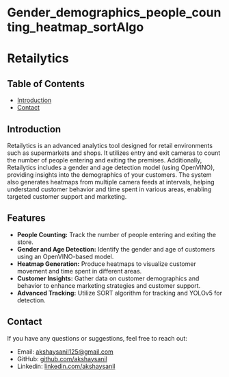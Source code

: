 # Gender_demographics_people_counting_heatmap_sortAlgo

#                                    Retailytics


## Table of Contents

- [Introduction](#introduction)
- [Contact](#contact)

## Introduction

Retailytics is an advanced analytics tool designed for retail environments such as supermarkets and shops. It utilizes entry and exit cameras to count the number of people entering and exiting the premises. Additionally, Retailytics includes a gender and age detection model (using OpenVINO), providing insights into the demographics of your customers. The system also generates heatmaps from multiple camera feeds at intervals, helping understand customer behavior and time spent in various areas, enabling targeted customer support and marketing.

## Features

- **People Counting:** Track the number of people entering and exiting the store.
- **Gender and Age Detection:** Identify the gender and age of customers using an OpenVINO-based model.
- **Heatmap Generation:** Produce heatmaps to visualize customer movement and time spent in different areas.
- **Customer Insights:** Gather data on customer demographics and behavior to enhance marketing strategies and customer support.
- **Advanced Tracking:** Utilize SORT algorithm for tracking and YOLOv5 for detection.


## Contact

If you have any questions or suggestions, feel free to reach out:

- Email: [akshaysanil125@gmail.com](mailto:your-email@example.com)
- GitHub: [github.com/akshaysanil](https://github.com/akshaysanil)
- Linkedin: [linkedin.com/akshaysanil](https://www.linkedin.com/in/akshay-sanil-051415239/)



